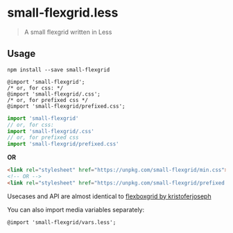 # small-flexgrid.less

> A small flexgrid written in Less

## Usage

`npm install --save small-flexgrid`

```less
@import 'small-flexgrid';
/* or, for css: */
@import 'small-flexgrid/.css';
/* or, for prefixed css */
@import 'small-flexgrid/prefixed.css';
```

```js
import 'small-flexgrid'
// or, for css:
import 'small-flexgrid/.css'
// or, for prefixed css
import 'small-flexgrid/prefixed.css'
```

**OR**

```html
<link rel="stylesheet" href="https://unpkg.com/small-flexgrid/min.css">
<!-- OR -->
<link rel="stylesheet" href="https://unpkg.com/small-flexgrid/prefixed.min.css">
```

Usecases and API are almost identical to [flexboxgrid by kristoferjoseph](http://flexboxgrid.com)

You can also import media variables separately:
```less
@import 'small-flexgrid/vars.less';
```